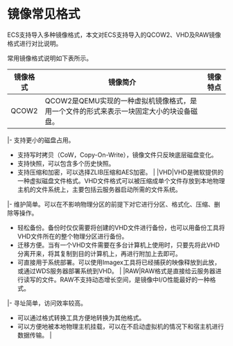 # 镜像常见格式

ECS支持导入多种镜像格式，本文对ECS支持导入的QCOW2、VHD及RAW镜像格式进行对比说明。

常用镜像格式说明如下表所示。

|镜像格式|镜像简介|镜像特点|
|----|----|----|
|QCOW2|QCOW2是QEMU实现的一种虚拟机镜像格式，是用一个文件的形式来表示一块固定大小的块设备磁盘。

|-   支持更小的磁盘占用。
-   支持写时拷贝（CoW，Copy-On-Write），镜像文件只反映底层磁盘变化。
-   支持快照，可以包含多个历史快照。
-   支持压缩和加密，可以选择ZLIB压缩和AES加密。 |
|VHD|VHD是微软提供的一种虚拟磁盘文件格式。VHD文件格式可以被压缩成单个文件存放到本地物理主机的文件系统上，主要包括云服务器启动所需的文件系统。

|-   维护简单。可以在不影响物理分区的前提下对它进行分区、格式化、压缩、删除等操作。
-   轻松备份。备份时仅仅需要将创建的VHD文件进行备份，也可以用备份工具将VHD文件所在的整个物理分区进行备份。
-   迁移方便。当有一个VHD文件需要在多台计算机上使用时，只要先将此VHD分离开来，将其复制到目的计算机上，再进行附加上去即可。
-   可直接用于系统部署。可以使用Imagex工具将已经捕获的映像释放到此放，或通过WDS服务器部署系统到VHD。 |
|RAW|RAW格式是直接给云服务器进行读写的文件。RAW不支持动态增长空间，是镜像中I/O性能最好的一种格式。

|-   寻址简单，访问效率较高。
-   可以通过格式转换工具方便地转换为其他格式。
-   可以方便地被本地物理主机挂载，可以在不启动虚拟机的情况下和宿主机进行数据传输。 |

